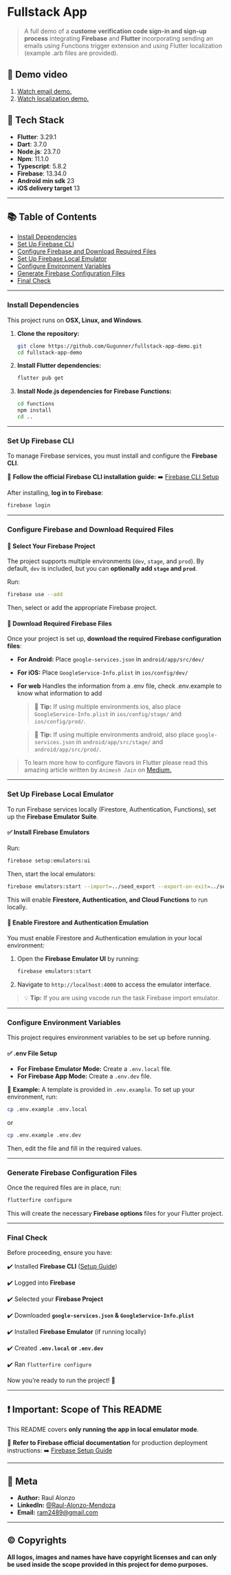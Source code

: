 # Fullstack App

> A full demo of a **custome verification code sign-in and sign-up process** integrating **Firebase** and **Flutter** incorporating sending an emails using Functions trigger extension and using Flutter localization (example .arb files are provided).

## 🎥 Demo video

1. [Watch email demo.](https://drive.google.com/file/d/1pwQ9UXaI6a1hiecuw4O9LR2LAgy8sZvr/view?usp=drive_link)
2. [Watch localization demo.](https://drive.google.com/file/d/1S1dOq_MRZFmzZOQ7tuAXbpSmJtd8k72q/view?usp=sharing)

## 📌 Tech Stack

- **Flutter**: 3.29.1
- **Dart**: 3.7.0
- **Node.js**: 23.7.0
- **Npm**: 11.1.0
- **Typescript**: 5.8.2
- **Firebase**: 13.34.0
- **Android min sdk** 23
- **iOS delivery target** 13

---

## 📚 Table of Contents

- [Install Dependencies](#install-dependencies)
- [Set Up Firebase CLI](#set-up-firebase-cli)
- [Configure Firebase and Download Required Files](#configure-firebase-and-download-required-files)
- [Set Up Firebase Local Emulator](#set-up-firebase-local-emulator)
- [Configure Environment Variables](#configure-environment-variables)
- [Generate Firebase Configuration Files](#generate-firebase-configuration-files)
- [Final Check](#final-check)

---

### Install Dependencies
This project runs on **OSX, Linux, and Windows**.

1. **Clone the repository:**

   ```sh
   git clone https://github.com/Gugunner/fullstack-app-demo.git
   cd fullstack-app-demo
   ```

2. **Install Flutter dependencies:**

   ```sh
   flutter pub get
   ```

3. **Install Node.js dependencies for Firebase Functions:**
   ```sh
   cd functions
   npm install
   cd ..
   ```

---

### Set Up Firebase CLI

To manage Firebase services, you must install and configure the **Firebase CLI**.

📌 **Follow the official Firebase CLI installation guide:**
➡️ [Firebase CLI Setup](https://firebase.google.com/docs/cli#setup)

After installing, **log in to Firebase**:

```sh
firebase login
```

---

### Configure Firebase and Download Required Files

#### 🔹 **Select Your Firebase Project**

The project supports multiple environments (`dev`, `stage`, and `prod`).
By default, `dev` is included, but you can **optionally add `stage` and `prod`**.

Run:

```sh
firebase use --add
```

Then, select or add the appropriate Firebase project.

#### 🔹 **Download Required Firebase Files**

Once your project is set up, **download the required Firebase configuration files**:

- **For Android:** Place `google-services.json` in `android/app/src/dev/`
- **For iOS:** Place `GoogleService-Info.plist` in `ios/config/dev/`
- **For web** Handles the information from a .env file, check .env.example to know what information to add

  > 🚀 **Tip:** If using multiple environments ios, also place `GoogleService-Info.plist` in `ios/config/stage/` and `ios/config/prod/`.

  > 🚀 **Tip:** If using multiple environments android, also place `google-services.json` in `android/app/src/stage/` and `android/app/src/prod/`.

> To learn more how to configure flavors in Flutter please read this amazing article written by *`Animesh Jain`* on [Medium.](https://medium.com/@animeshjain/build-flavors-in-flutter-android-and-ios-with-different-firebase-projects-per-flavor-27c5c5dac10b)

---

### Set Up Firebase Local Emulator

To run Firebase services locally (Firestore, Authentication, Functions), set up the **Firebase Emulator Suite**.

#### ✅ **Install Firebase Emulators**

Run:

```sh
firebase setup:emulators:ui
```

Then, start the local emulators:

```sh
firebase emulators:start --import=../seed_export --export-on-exit=../seed_export
```

This will enable **Firestore, Authentication, and Cloud Functions** to run locally.

#### 🔹 **Enable Firestore and Authentication Emulation**

You must enable Firestore and Authentication emulation in your local environment:

1. Open the **Firebase Emulator UI** by running:
   ```sh
   firebase emulators:start
   ```
2. Navigate to `http://localhost:4000` to access the emulator interface.

> 💡 **Tip:** If you are using vscode run the task Firebase import emulator.

---

### Configure Environment Variables

This project requires environment variables to be set up before running.

#### ✅ **.env File Setup**

- **For Firebase Emulator Mode:** Create a `.env.local` file.
- **For Firebase App Mode:** Create a `.env.dev` file.

📌 **Example:**
A template is provided in `.env.example`. To set up your environment, run:

```sh
cp .env.example .env.local
```

or

```sh
cp .env.example .env.dev
```

Then, edit the file and fill in the required values.

---

### Generate Firebase Configuration Files

Once the required files are in place, run:

```sh
flutterfire configure
```

This will create the necessary **Firebase options** files for your Flutter project.

---

### Final Check

Before proceeding, ensure you have:

✔️ Installed **Firebase CLI** ([Setup Guide](https://firebase.google.com/docs/cli#setup))

✔️ Logged into **Firebase**

✔️ Selected your **Firebase Project**

✔️ Downloaded **`google-services.json` & `GoogleService-Info.plist`**

✔️ Installed **Firebase Emulator** (if running locally)

✔️ Created **`.env.local` or `.env.dev`**

✔️ Ran `flutterfire configure`

Now you’re ready to run the project! 🚀

---

## ❗ Important: Scope of This README

This README covers **only running the app in local emulator mode**.

📌 **Refer to Firebase official documentation** for production deployment instructions:
➡️ [Firebase Setup Guide](https://firebase.google.com/docs)

---

## 📌 Meta

- **Author:** Raul Alonzo
- **LinkedIn:** [@Raul-Alonzo-Mendoza](https://linkedin.com/in/raull-alonzo-mendoza)
- **Email:** ram2489@gmail.com

---

## ©️ Copyrights

**All logos, images and names have have copyright licenses and can only be used inside the scope provided in this project for demo purposes.**
